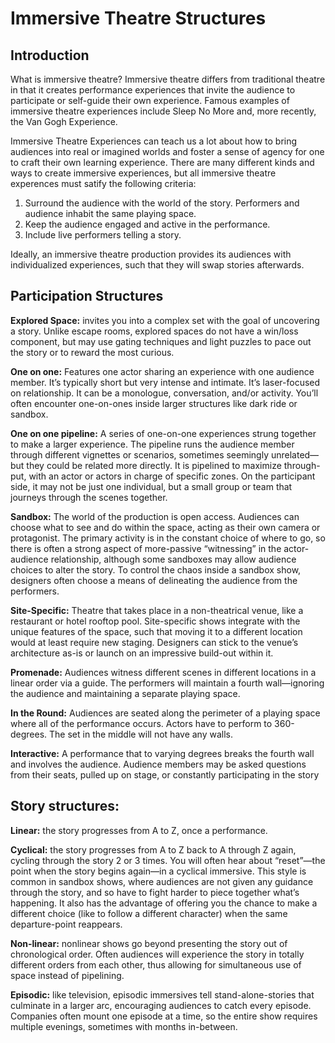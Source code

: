 # Immersive Theatre Structures

## Introduction

What is immersive theatre?
Immersive theatre differs from traditional theatre in that it creates performance experiences that invite the audience to participate or self-guide their own experience. Famous examples of immersive theatre experiences include Sleep No More and, more recently, the Van Gogh Experience. 

Immersive Theatre Experiences can teach us a lot about how to bring audiences into real or imagined worlds and foster a sense of agency for one to craft their own learning experience. There are many different kinds and ways to create immersive experiences, but all immersive theatre experences must satify the following criteria:

1. Surround the audience with the world of the story. Performers and audience inhabit the same playing space.
2. Keep the audience engaged and active in the performance.
3. Include live performers telling a story.

Ideally, an immersive theatre production provides its audiences with individualized experiences, such that they will swap stories afterwards.

## Participation Structures
**Explored Space:**  invites you into a complex set with the goal of uncovering a story. Unlike escape rooms, explored spaces do not have a win/loss component, but may use gating techniques and light puzzles to pace out the story or to reward the most curious. 

**One on one:** Features one actor sharing an experience with one audience member. It’s typically short but very intense and intimate. It’s laser-focused on relationship. It can be a monologue, conversation, and/or activity. You’ll often encounter one-on-ones inside larger structures like dark ride or sandbox.

**One on one pipeline:** A series of one-on-one experiences strung together to make a larger experience. The pipeline runs the audience member through different vignettes or scenarios, sometimes seemingly unrelated—but they could be related more directly. It is pipelined to maximize through-put, with an actor or actors in charge of specific zones. On the participant side, it may not be just one individual, but a small group or team that journeys through the scenes together.

**Sandbox:** The world of the production is open access. Audiences can choose what to see and do within the space, acting as their own camera or protagonist. The primary activity is in the constant choice of where to go, so there is often a strong aspect of more-passive “witnessing” in the actor-audience relationship, although some sandboxes may allow audience choices to alter the story. To control the chaos inside a sandbox show, designers often choose a means of delineating the audience from the performers.

**Site-Specific:** Theatre that takes place in a non-theatrical venue, like a restaurant or hotel rooftop pool. Site-specific shows integrate with the unique features of the space, such that moving it to a different location would at least require new staging. Designers can stick to the venue’s architecture as-is or launch on an impressive build-out within it.

**Promenade:** Audiences witness different scenes in different locations in a linear order via a guide. The performers will maintain a fourth wall—ignoring the audience and maintaining a separate playing space. 

**In the Round:** Audiences are seated along the perimeter of a playing space where all of the performance occurs. Actors have to perform to 360-degrees. The set in the middle will not have any walls.

**Interactive:** A performance that to varying degrees breaks the fourth wall and involves the audience. Audience members may be asked questions from their seats, pulled up on stage, or constantly participating in the story


## Story structures:

**Linear:** the story progresses from A to Z, once a performance. 

**Cyclical:** the story progresses from A to Z back to A through Z again, cycling through the story 2 or 3 times. You will often hear about “reset”—the point when the story begins again—in a cyclical immersive. This style is common in sandbox shows, where audiences are not given any guidance through the story, and so have to fight harder to piece together what’s happening. It also has the advantage of offering you the chance to make a different choice (like to follow a different character) when the same departure-point reappears. 

**Non-linear:** nonlinear shows go beyond presenting the story out of chronological order. Often audiences will experience the story in totally different orders from each other, thus allowing for simultaneous use of space instead of pipelining.

**Episodic:** like television, episodic immersives tell stand-alone-stories that culminate in a larger arc, encouraging audiences to catch every episode. Companies often mount one episode at a time, so the entire show requires multiple evenings, sometimes with months in-between.






